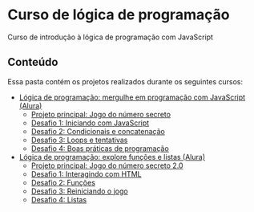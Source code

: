 # Curso de lógica de programação

Curso de introdução à lógica de programação com JavaScript

## Conteúdo

Essa pasta contém os projetos realizados durante os seguintes cursos:

- [Lógica de programação: mergulhe em programação com JavaScript (Alura)](https://www.alura.com.br/curso-online-logica-programacao-mergulhe-programacao-javascript)
  - [Projeto principal: Jogo do número secreto](./curso_1/projeto_principal/)
  - [Desafio 1: Iniciando com JavaScript](./curso_1/desafio_1/)
  - [Desafio 2: Condicionais e concatenação](./curso_1/desafio_2/)
  - [Desafio 3: Loops e tentativas](./curso_1/desafio_3/)
  - [Desafio 4: Boas práticas de programação](./curso_1/desafio_4/)
- [Lógica de programação: explore funções e listas (Alura)](https://www.alura.com.br/curso-online-logica-programacao-funcoes-listas)
  - [Projeto principal: Jogo do número secreto 2.0](./curso_2/projeto_principal/)
  - [Desafio 1: Interagindo com HTML](./curso_2/desafio_1/)
  - [Desafio 2: Funções](./curso_2/desafio_2/)
  - [Desafio 3: Reiniciando o jogo](./curso_2/desafio_3/)
  - [Desafio 4: Listas](./curso_2/desafio_4/)